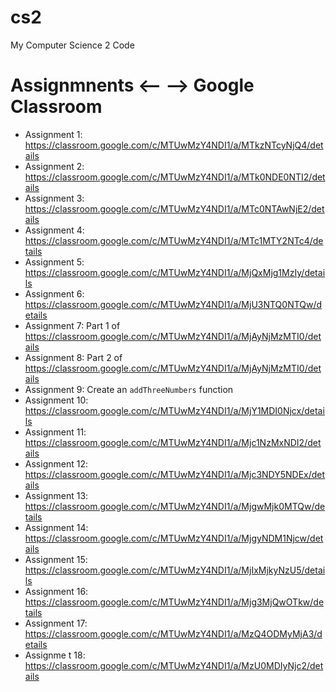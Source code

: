 # cs2
My Computer Science 2 Code

# Assignmnents <-- --> Google Classroom
- Assignment 1: https://classroom.google.com/c/MTUwMzY4NDI1/a/MTkzNTcyNjQ4/details
- Assignment 2: https://classroom.google.com/c/MTUwMzY4NDI1/a/MTk0NDE0NTI2/details
- Assignment 3: https://classroom.google.com/c/MTUwMzY4NDI1/a/MTc0NTAwNjE2/details
- Assignment 4: https://classroom.google.com/c/MTUwMzY4NDI1/a/MTc1MTY2NTc4/details
- Assignment 5: https://classroom.google.com/c/MTUwMzY4NDI1/a/MjQxMjg1MzIy/details
- Assignment 6: https://classroom.google.com/c/MTUwMzY4NDI1/a/MjU3NTQ0NTQw/details
- Assignment 7: Part 1 of https://classroom.google.com/c/MTUwMzY4NDI1/a/MjAyNjMzMTI0/details
- Assignment 8: Part 2 of https://classroom.google.com/c/MTUwMzY4NDI1/a/MjAyNjMzMTI0/details
- Assignment 9: Create an `addThreeNumbers` function
- Assignment 10: https://classroom.google.com/c/MTUwMzY4NDI1/a/MjY1MDI0Njcx/details
- Assignment 11: https://classroom.google.com/c/MTUwMzY4NDI1/a/Mjc1NzMxNDI2/details
- Assignment 12: https://classroom.google.com/c/MTUwMzY4NDI1/a/Mjc3NDY5NDEx/details
- Assignment 13: https://classroom.google.com/c/MTUwMzY4NDI1/a/MjgwMjk0MTQw/details
- Assignment 14: https://classroom.google.com/c/MTUwMzY4NDI1/a/MjgyNDM1Njcw/details
- Assignment 15: https://classroom.google.com/c/MTUwMzY4NDI1/a/MjIxMjkyNzU5/details
- Assignment 16: https://classroom.google.com/c/MTUwMzY4NDI1/a/Mjg3MjQwOTkw/details
- Assignment 17: https://classroom.google.com/c/MTUwMzY4NDI1/a/MzQ4ODMyMjA3/details
- Assignme t 18: https://classroom.google.com/c/MTUwMzY4NDI1/a/MzU0MDIyNjc2/details

